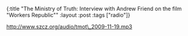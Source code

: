 {:title "The Ministry of Truth: Interview with Andrew Friend on the film \"Workers Republic\""
:layout :post
:tags  ["radio"]}

<http://www.szcz.org/audio/tmot\_2009-11-19.mp3>


